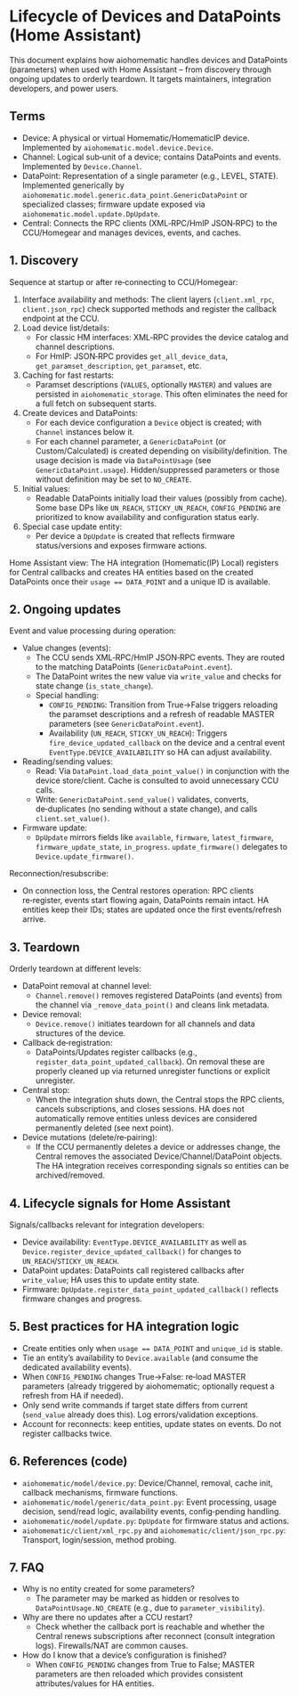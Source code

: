 # Lifecycle of Devices and DataPoints (Home Assistant)

This document explains how aiohomematic handles devices and DataPoints (parameters) when used with Home Assistant – from discovery through ongoing updates to orderly teardown. It targets maintainers, integration developers, and power users.

## Terms

- Device: A physical or virtual Homematic/HomematicIP device. Implemented by `aiohomematic.model.device.Device`.
- Channel: Logical sub‑unit of a device; contains DataPoints and events. Implemented by `Device.Channel`.
- DataPoint: Representation of a single parameter (e.g., LEVEL, STATE). Implemented generically by `aiohomematic.model.generic.data_point.GenericDataPoint` or specialized classes; firmware update exposed via `aiohomematic.model.update.DpUpdate`.
- Central: Connects the RPC clients (XML‑RPC/HmIP JSON‑RPC) to the CCU/Homegear and manages devices, events, and caches.

## 1. Discovery

Sequence at startup or after re‑connecting to CCU/Homegear:

1. Interface availability and methods: The client layers (`client.xml_rpc`, `client.json_rpc`) check supported methods and register the callback endpoint at the CCU.
2. Load device list/details:
   - For classic HM interfaces: XML‑RPC provides the device catalog and channel descriptions.
   - For HmIP: JSON‑RPC provides `get_all_device_data`, `get_paramset_description`, `get_paramset`, etc.
3. Caching for fast restarts:
   - Paramset descriptions (`VALUES`, optionally `MASTER`) and values are persisted in `aiohomematic_storage`. This often eliminates the need for a full fetch on subsequent starts.
4. Create devices and DataPoints:
   - For each device configuration a `Device` object is created; with `Channel` instances below it.
   - For each channel parameter, a `GenericDataPoint` (or Custom/Calculated) is created depending on visibility/definition. The usage decision is made via `DataPointUsage` (see `GenericDataPoint.usage`). Hidden/suppressed parameters or those without definition may be set to `NO_CREATE`.
5. Initial values:
   - Readable DataPoints initially load their values (possibly from cache). Some base DPs like `UN_REACH`, `STICKY_UN_REACH`, `CONFIG_PENDING` are prioritized to know availability and configuration status early.
6. Special case update entity:
   - Per device a `DpUpdate` is created that reflects firmware status/versions and exposes firmware actions.

Home Assistant view: The HA integration (Homematic(IP) Local) registers for Central callbacks and creates HA entities based on the created DataPoints once their `usage == DATA_POINT` and a unique ID is available.

## 2. Ongoing updates

Event and value processing during operation:

- Value changes (events):
  - The CCU sends XML‑RPC/HmIP JSON‑RPC events. They are routed to the matching DataPoints (`GenericDataPoint.event`).
  - The DataPoint writes the new value via `write_value` and checks for state change (`is_state_change`).
  - Special handling:
    - `CONFIG_PENDING`: Transition from True→False triggers reloading the paramset descriptions and a refresh of readable MASTER parameters (see `GenericDataPoint.event`).
    - Availability (`UN_REACH`, `STICKY_UN_REACH`): Triggers `fire_device_updated_callback` on the device and a central event `EventType.DEVICE_AVAILABILITY` so HA can adjust availability.
- Reading/sending values:
  - Read: Via `DataPoint.load_data_point_value()` in conjunction with the device store/client. Cache is consulted to avoid unnecessary CCU calls.
  - Write: `GenericDataPoint.send_value()` validates, converts, de‑duplicates (no sending without a state change), and calls `client.set_value()`.
- Firmware update:
  - `DpUpdate` mirrors fields like `available`, `firmware`, `latest_firmware`, `firmware_update_state`, `in_progress`. `update_firmware()` delegates to `Device.update_firmware()`.

Reconnection/resubscribe:

- On connection loss, the Central restores operation: RPC clients re‑register, events start flowing again, DataPoints remain intact. HA entities keep their IDs; states are updated once the first events/refresh arrive.

## 3. Teardown

Orderly teardown at different levels:

- DataPoint removal at channel level:
  - `Channel.remove()` removes registered DataPoints (and events) from the channel via `_remove_data_point()` and cleans link metadata.
- Device removal:
  - `Device.remove()` initiates teardown for all channels and data structures of the device.
- Callback de‑registration:
  - DataPoints/Updates register callbacks (e.g., `register_data_point_updated_callback`). On removal these are properly cleaned up via returned unregister functions or explicit unregister.
- Central stop:
  - When the integration shuts down, the Central stops the RPC clients, cancels subscriptions, and closes sessions. HA does not automatically remove entities unless devices are considered permanently deleted (see next point).
- Device mutations (delete/re‑pairing):
  - If the CCU permanently deletes a device or addresses change, the Central removes the associated Device/Channel/DataPoint objects. The HA integration receives corresponding signals so entities can be archived/removed.

## 4. Lifecycle signals for Home Assistant

Signals/callbacks relevant for integration developers:

- Device availability: `EventType.DEVICE_AVAILABILITY` as well as `Device.register_device_updated_callback()` for changes to `UN_REACH`/`STICKY_UN_REACH`.
- DataPoint updates: DataPoints call registered callbacks after `write_value`; HA uses this to update entity state.
- Firmware: `DpUpdate.register_data_point_updated_callback()` reflects firmware changes and progress.

## 5. Best practices for HA integration logic

- Create entities only when `usage == DATA_POINT` and `unique_id` is stable.
- Tie an entity’s availability to `Device.available` (and consume the dedicated availability events).
- When `CONFIG_PENDING` changes True→False: re‑load MASTER parameters (already triggered by aiohomematic; optionally request a refresh from HA if needed).
- Only send write commands if target state differs from current (`send_value` already does this). Log errors/validation exceptions.
- Account for reconnects: keep entities, update states on events. Do not register callbacks twice.

## 6. References (code)

- `aiohomematic/model/device.py`: Device/Channel, removal, cache init, callback mechanisms, firmware functions.
- `aiohomematic/model/generic/data_point.py`: Event processing, usage decision, send/read logic, availability events, config‑pending handling.
- `aiohomematic/model/update.py`: `DpUpdate` for firmware status and actions.
- `aiohomematic/client/xml_rpc.py` and `aiohomematic/client/json_rpc.py`: Transport, login/session, method probing.

## 7. FAQ

- Why is no entity created for some parameters?
  - The parameter may be marked as hidden or resolves to `DataPointUsage.NO_CREATE` (e.g., due to `parameter_visibility`).
- Why are there no updates after a CCU restart?
  - Check whether the callback port is reachable and whether the Central renews subscriptions after reconnect (consult integration logs). Firewalls/NAT are common causes.
- How do I know that a device’s configuration is finished?
  - When `CONFIG_PENDING` changes from True to False; MASTER parameters are then reloaded which provides consistent attributes/values for HA entities.
